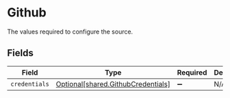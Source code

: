 # Github

The values required to configure the source.


## Fields

| Field                                                                              | Type                                                                               | Required                                                                           | Description                                                                        |
| ---------------------------------------------------------------------------------- | ---------------------------------------------------------------------------------- | ---------------------------------------------------------------------------------- | ---------------------------------------------------------------------------------- |
| `credentials`                                                                      | [Optional[shared.GithubCredentials]](undefined/models/shared/githubcredentials.md) | :heavy_minus_sign:                                                                 | N/A                                                                                |